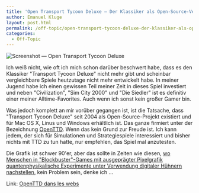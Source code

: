 ```yaml
---
title: 'Open Transport Tycoon Deluxe — Der Klassiker als Open-Source-Version'
author: Emanuel Kluge
layout: post.html
permalink: /off-topic/open-transport-tycoon-deluxe-der-klassiker-als-open-source-version/
categories:
  - Off-Topic
---
```


<noscript data-src="/wp-content/uploads/2011/07/open-transport-tycoon-deluxe-480x280.jpg" data-alt="Screenshot &mdash; Open Transport Tycoon Deluxe">
<img src="/wp-content/uploads/2011/07/open-transport-tycoon-deluxe-480x280.jpg" alt="Screenshot &mdash; Open Transport Tycoon Deluxe">
</noscript>

Ich weiß nicht, wie oft ich mich schon darüber beschwert habe, dass es den Klassiker "Transport Tycoon Deluxe" nicht mehr gibt und scheinbar vergleichbare Spiele heutzutage nicht mehr entwickelt habe. In meiner Jugend habe ich einen gewissen Teil meiner Zeit in dieses Spiel investiert und neben "Civilization", "Sim City 2000" und "Die Siedler" ist es definitiv einer meiner Alltime-Favorites. Auch wenn ich sonst kein großer Gamer bin.

Was jedoch komplett an mir vorüber gegangen ist, ist die Tatsache, dass "Transport Tycoon Deluxe" seit 2004 als Open-Source-Projekt existiert und für Mac OS X, Linus und Windows erhältlich ist. Das ganze firmiert unter der Bezeichnung [OpenTTD][openttd]. Wenn das kein Grund zur Freude ist. Ich kann jedem, der sich für Simulationen und Strategiespiele interessiert und bisher nichts mit TTD zu tun hatte, nur empfehlen, das Spiel mal anzutesten.

Die Grafik ist schwer 90'er, aber das sollte in Zeiten wie diesen, [wo Menschen in "Blockbuster"-Games mit ausgeprägter Pixelgrafik quantenphysikalische Experimente unter Verwendung digitaler Hühnern nachstellen][youtube], kein Problem sein, denke ich &hellip;

Link: [OpenTTD dans les webs][openttd]

[openttd]: http://www.openttd.org/
[youtube]: http://www.youtube.com/watch?v=45tXuAF52E4
